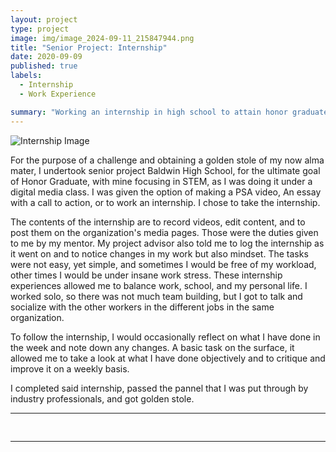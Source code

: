 ```yaml
---
layout: project
type: project
image: img/image_2024-09-11_215847944.png
title: "Senior Project: Internship"
date: 2020-09-09
published: true
labels:
  - Internship
  - Work Experience

summary: "Working an internship in high school to attain honor graduate for Henry Perrine Baldwin High School"
---
```


<img class="img-fluid" src="{{ site.baseurl }}/img/image_2024-09-11_215847944.png" alt="Internship Image">

For the purpose of a challenge and obtaining a golden stole of my now alma mater, I undertook senior project Baldwin High School, for the ultimate goal of Honor Graduate,
with mine focusing in STEM, as I was doing it under a digital media class. I was given the option of making a PSA video, An essay with a call to action, or to work an internship. 
I chose to take the internship. 

The contents of the internship are to record videos, edit content, and to post them on the organization's media pages. Those were the duties given to me by my mentor. My project advisor
also told me to log the internship as it went on and to notice changes in my work but also mindset. The tasks were not easy, yet simple, and sometimes I would be free of my workload, other times
I would be under insane work stress. These internship experiences allowed me to balance work, school, and my personal life. I worked solo, so there was not much team building, but I got to 
talk and socialize with the other workers in the different jobs in the same organization. 

To follow the internship, I would occasionally reflect on what I have done in the week and note down any changes. A basic task on the surface, it allowed me to take a look at what I have done 
objectively and to critique and improve it on a weekly basis.

I completed said internship, passed the pannel that I was put through by industry professionals, and got golden stole.


<hr>

<pre>

</pre>

<hr>

<!-- Source: <a href="https://github.com/jogarces/ics-313-text-game"><i class="large github icon "></i>jogarces/ics-313-text-game</a> -->
